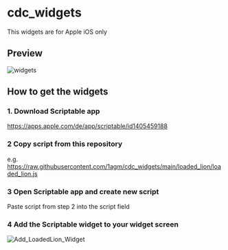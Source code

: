 # cdc_widgets
This widgets are for Apple iOS only

## Preview
![widgets](https://user-images.githubusercontent.com/98609855/153728405-3c979d11-c207-462e-8d5a-592cc5dd632c.gif)

## How to get the widgets
### 1. Download Scriptable app
https://apps.apple.com/de/app/scriptable/id1405459188
### 2 Copy script from this repository
e.g. https://raw.githubusercontent.com/1agm/cdc_widgets/main/loaded_lion/loaded_lion.js 
### 3 Open Scriptable app and create new script
Paste script from step 2 into the script field
### 4 Add the Scriptable widget to your widget screen
![Add_LoadedLion_Widget](https://user-images.githubusercontent.com/98609855/153728167-c2e393fb-853d-4bf0-a532-5b617402972e.gif)
